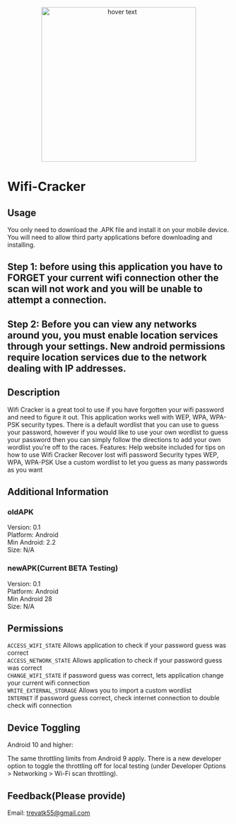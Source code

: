 <p align="center">
  <img src=https://github.com/themrbigfoot/Wifi-Cracker/blob/master/web_hi_res_512.png height="350" width="350" title="hover text">
</p>

Wifi-Cracker
============

## Usage
You only need to download the .APK file and install it on your mobile device. You will need to allow third party applications before downloading and installing. 

## Step 1: before using this application you have to FORGET your current wifi connection other the scan will not work and you will be unable to attempt a connection. 

## Step 2: Before you can view any networks around you, you must enable location services through your settings. New android permissions require location services due to the network dealing with IP addresses. 


Description
------------
Wifi Cracker is a great tool to use if you have forgotten your wifi password and need to figure it out. This application works well with WEP, WPA, WPA-PSK security types. There is a default wordlist that you can use to guess your password, however if you would like to use your own wordlist to guess your password then you can simply follow the directions to add your own wordlist you're off to the races.
Features:
Help website included for tips on how to use Wifi Cracker
Recover lost wifi password
Security types WEP, WPA, WPA-PSK
Use a custom wordlist to let you guess as many passwords as you want

Additional Information
------------
### oldAPK <br>
Version: 0.1<br>
Platform: Android <br>
Min Android: 2.2 <br>
Size: N/A <br>

### newAPK(Current BETA Testing) <br>
Version: 0.1<br>
Platform: Android <br> 
Min Android 28 <br>
Size: N/A <br>


Permissions
------------
<code>ACCESS_WIFI_STATE</code> Allows application to check if your password guess was correct<br>
<code>ACCESS_NETWORK_STATE</code> Allows application to check if your password guess was correct<br>
<code>CHANGE_WIFI_STATE</code> if password guess was correct, lets application change your current wifi connection <br>
<code>WRITE_EXTERNAL_STORAGE</code> Allows you to import a custom wordlist <br>
<code>INTERNET</code> if password guess correct, check internet connection to double check wifi connection <br>

Device Toggling
-------------
Android 10 and higher:

The same throttling limits from Android 9 apply. There is a new developer option to toggle the throttling off for local testing (under Developer Options > Networking > Wi-Fi scan throttling).

Feedback(Please provide)
------------



Email: trevatk55@gmail.com
